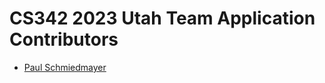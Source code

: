 <!--

This source file is part of the CS342 2023 Utah Team Application project

SPDX-FileCopyrightText: 2023 Stanford University

SPDX-License-Identifier: MIT

-->

CS342 2023 Utah Team Application Contributors
=================================

* [Paul Schmiedmayer](https://github.com/PSchmiedmayer)
